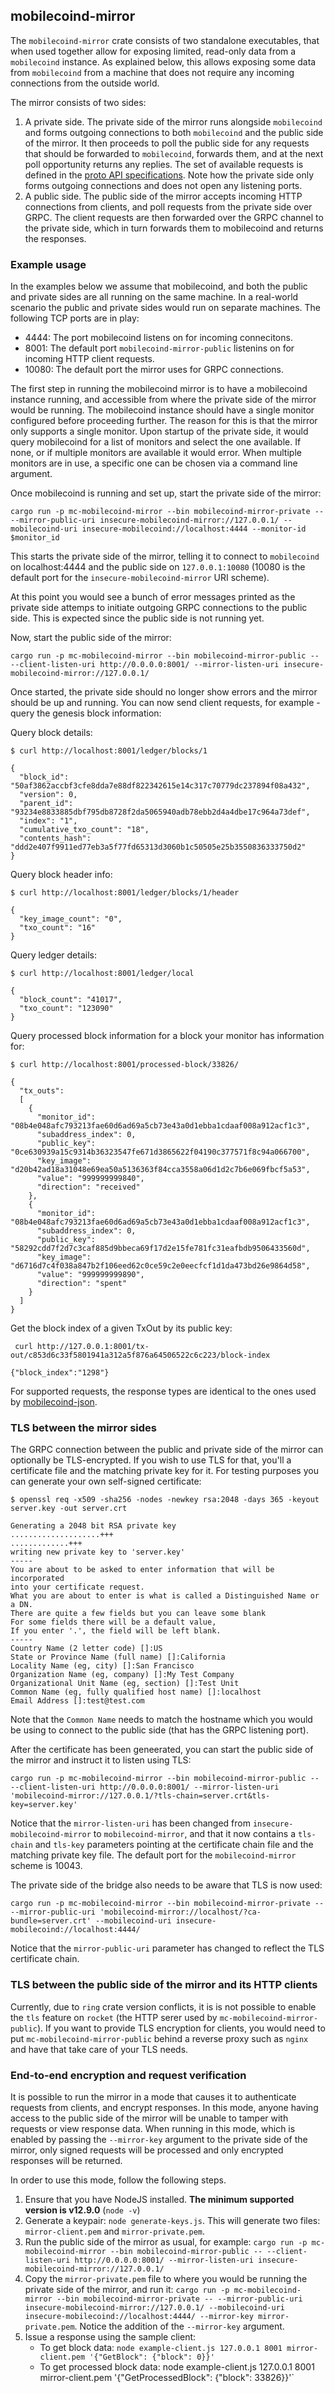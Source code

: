 ## mobilecoind-mirror

The `mobilecoind-mirror` crate consists of two standalone executables, that when used together allow for exposing limited, read-only data from a `mobilecoind` instance. As explained below, this allows exposing some data from `mobilecoind` from a machine that does not require any incoming connections from the outside world.

The mirror consists of two sides:
   1) A private side. The private side of the mirror runs alongside `mobilecoind` and forms outgoing connections to both `mobilecoind` and the public side of the mirror. It then proceeds to poll the public side for any requests that should be forwarded to `mobilecoind`, forwards them, and at the next poll opportunity returns any replies. The set of available requests is defined in the [proto API specifications](proto/mobilecoind_mirror_api.proto).
   Note how the private side only forms outgoing connections and does not open any listening ports.
   2) A public side. The public side of the mirror accepts incoming HTTP connections from clients, and poll requests from the private side over GRPC. The client requests are then forwarded over the GRPC channel to the private side, which in turn forwards them to mobilecoind and returns the responses.


### Example usage

In the examples below we assume that mobilecoind, and both the public and private sides are all running on the same machine. In a real-world scenario the public and private sides would run on separate machines. The following TCP ports are in play:
   - 4444: The port mobilecoind listens on for incoming connecitons.
   - 8001: The default port `mobilecoind-mirror-public` listenins on for incoming HTTP client requests.
   - 10080: The default port the mirror uses for GRPC connections.

The first step in running the mobilecoind mirror is to have a mobilecoind instance running, and accessible from where the private side of the mirror would be running. The mobilecoind instance should have a single monitor configured before proceeding further. The reason for this is that the mirror only supports a single monitor. Upon startup of the private side, it would query mobilecoind for a list of monitors and select the one available. If none, or if multiple monitors are available it would error. When multiple monitors are in use, a specific one can be chosen via a command line argument.


Once mobilecoind is running and set up, start the private side of the mirror:

```
cargo run -p mc-mobilecoind-mirror --bin mobilecoind-mirror-private -- --mirror-public-uri insecure-mobilecoind-mirror://127.0.0.1/ --mobilecoind-uri insecure-mobilecoind://localhost:4444 --monitor-id $monitor_id
```

This starts the private side of the mirror, telling it to connect to `mobilecoind` on localhost:4444 and the public side on `127.0.0.1:10080` (10080 is the default port for the `insecure-mobilecoind-mirror` URI scheme).

At this point you would see a bunch of error messages printed as the private side attemps to initiate outgoing GRPC connections to the public side. This is expected since the public side is not running yet.

Now, start the public side of the mirror:

```
cargo run -p mc-mobilecoind-mirror --bin mobilecoind-mirror-public -- --client-listen-uri http://0.0.0.0:8001/ --mirror-listen-uri insecure-mobilecoind-mirror://127.0.0.1/
```

Once started, the private side should no longer show errors and the mirror should be up and running. You can now send client requests, for example - query the genesis block information:

Query block details:

```
$ curl http://localhost:8001/ledger/blocks/1

{
  "block_id": "50af3862accbf3cfe8dda7e88df822342615e14c317c70779dc237894f08a432",
  "version": 0,
  "parent_id": "93234e8833885dbf795db8728f2da5065940adb78ebb2d4a4dbe17c964a73def",
  "index": "1",
  "cumulative_txo_count": "18",
  "contents_hash": "ddd2e407f9911ed77eb3a5f77fd65313d3060b1c50505e25b3550836333750d2"
}
```

Query block header info:

```
$ curl http://localhost:8001/ledger/blocks/1/header

{
  "key_image_count": "0",
  "txo_count": "16"
}
```

Query ledger details:

```
$ curl http://localhost:8001/ledger/local

{
  "block_count": "41017",
  "txo_count": "123090"
}
```

Query processed block information for a block your monitor has information for:

```
$ curl http://localhost:8001/processed-block/33826/

{
  "tx_outs": 
  [
    {
      "monitor_id": "08b4e048afc793213fae60d6ad69a5cb73e43a0d1ebba1cdaaf008a912acf1c3",
      "subaddress_index": 0,
      "public_key": "0ce630939a15c9314b36323547fe671d3865622f04190c377571f8c94a066700",
      "key_image": "d20b42ad18a31048e69ea50a5136363f84cca3558a06d1d2c7b6e069fbcf5a53",
      "value": "999999999840",
      "direction": "received"
    },
    {
      "monitor_id": "08b4e048afc793213fae60d6ad69a5cb73e43a0d1ebba1cdaaf008a912acf1c3",
      "subaddress_index": 0,
      "public_key": "58292cdd7f2d7c3caf885d9bbeca69f17d2e15fe781fc31eafbdb9506433560d",
      "key_image": "d6716d7c4f038a847b2f106eed62c0ce59c2e0eecfcf1d1da473bd26e9864d58",
      "value": "999999999890",
      "direction": "spent"
    }
  ]
}
```


Get the block index of a given TxOut by its public key:

```
 curl http://127.0.0.1:8001/tx-out/c853d6c33f5801941a312a5f876a64506522c6c223/block-index

{"block_index":"1298"}
```

For supported requests, the response types are identical to the ones used by [mobilecoind-json](../mobilecoind-json).


### TLS between the mirror sides

The GRPC connection between the public and private side of the mirror can optionally be TLS-encrypted. If you wish to use TLS for that, you'll a certificate file and the matching private key for it. For testing purposes you can generate your own self-signed certificate:

```
$ openssl req -x509 -sha256 -nodes -newkey rsa:2048 -days 365 -keyout server.key -out server.crt

Generating a 2048 bit RSA private key
....................+++
.............+++
writing new private key to 'server.key'
-----
You are about to be asked to enter information that will be incorporated
into your certificate request.
What you are about to enter is what is called a Distinguished Name or a DN.
There are quite a few fields but you can leave some blank
For some fields there will be a default value,
If you enter '.', the field will be left blank.
-----
Country Name (2 letter code) []:US
State or Province Name (full name) []:California
Locality Name (eg, city) []:San Francisco
Organization Name (eg, company) []:My Test Company
Organizational Unit Name (eg, section) []:Test Unit
Common Name (eg, fully qualified host name) []:localhost
Email Address []:test@test.com
```

Note that the `Common Name` needs to match the hostname which you would be using to connect to the public side (that has the GRPC listening port).

After the certificate has been geneerated, you can start the public side of the mirror and instruct it to listen using TLS:
```
cargo run -p mc-mobilecoind-mirror --bin mobilecoind-mirror-public -- --client-listen-uri http://0.0.0.0:8001/ --mirror-listen-uri 'mobilecoind-mirror://127.0.0.1/?tls-chain=server.crt&tls-key=server.key'
```

Notice that the `mirror-listen-uri` has been changed from `insecure-mobilecoind-mirror` to `mobilecoind-mirror`, and that it now contains a `tls-chain` and `tls-key` parameters pointing at the certificate chain file and the matching private key file. The default port for the `mobilecoind-mirror` scheme is 10043.

The private side of the bridge also needs to be aware that TLS is now used:
```
cargo run -p mc-mobilecoind-mirror --bin mobilecoind-mirror-private -- --mirror-public-uri 'mobilecoind-mirror://localhost/?ca-bundle=server.crt' --mobilecoind-uri insecure-mobilecoind://localhost:4444/
```

Notice that the `mirror-public-uri` parameter has changed to reflect the TLS certificate chain.


### TLS between the public side of the mirror and its HTTP clients

Currently, due to `ring` crate version conflicts, it is is not possible to enable the `tls` feature on `rocket` (the HTTP serer used by `mc-mobilecoind-mirror-public`). If you want to provide TLS encryption for clients, you would need to put `mc-mobilecoind-mirror-public` behind a reverse proxy such as `nginx` and have that take care of your TLS needs.

### End-to-end encryption and request verification

It is possible to run the mirror in a mode that causes it to authenticate requests from clients, and encrypt responses. In this mode, anyone having access to the public side of the mirror will be unable to tamper with requests or view response data. When running in this mode, which is enabled by passing the `--mirror-key` argument to the private side of the mirror, only signed requests will be processed and only encrypted responses will be returned.

In order to use this mode, follow the following steps.
1) Ensure that you have NodeJS installed. **The minimum supported version is v12.9.0** (`node -v`)
1) Generate a keypair: `node generate-keys.js`. This will generate two files: `mirror-client.pem` and `mirror-private.pem`.
1) Run the public side of the mirror as usual, for example: `cargo run -p mc-mobilecoind-mirror --bin mobilecoind-mirror-public -- --client-listen-uri http://0.0.0.0:8001/ --mirror-listen-uri insecure-mobilecoind-mirror://127.0.0.1/`
1) Copy the `mirror-private.pem` file to where you would be running the private side of the mirror, and run it: `cargo run -p mc-mobilecoind-mirror --bin mobilecoind-mirror-private -- --mirror-public-uri insecure-mobilecoind-mirror://127.0.0.1/ --mobilecoind-uri insecure-mobilecoind://localhost:4444/ --mirror-key mirror-private.pem`. Notice the addition of the `--mirror-key` argument.
1) Issue a response using the sample client:
   - To get block data: `node example-client.js 127.0.0.1 8001 mirror-client.pem '{"GetBlock": {"block": 0}}'`
   - To get processed block data: node example-client.js 127.0.0.1 8001 mirror-client.pem '{"GetProcessedBlock": {"block": 33826}}'`
